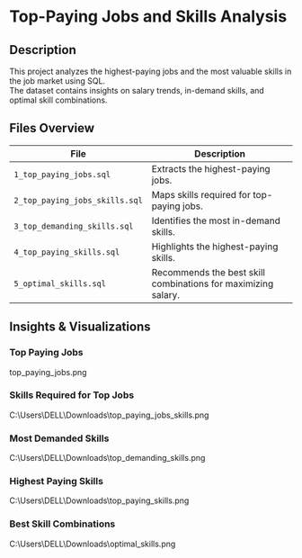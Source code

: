 # Top-Paying Jobs and Skills Analysis  

## Description  
This project analyzes the highest-paying jobs and the most valuable skills in the job market using SQL.  
The dataset contains insights on salary trends, in-demand skills, and optimal skill combinations.  

## Files Overview  
| File | Description |
|------|------------|
| `1_top_paying_jobs.sql` | Extracts the highest-paying jobs. |
| `2_top_paying_jobs_skills.sql` | Maps skills required for top-paying jobs. |
| `3_top_demanding_skills.sql` | Identifies the most in-demand skills. |
| `4_top_paying_skills.sql` | Highlights the highest-paying skills. |
| `5_optimal_skills.sql` | Recommends the best skill combinations for maximizing salary. |

## Insights & Visualizations  

### **Top Paying Jobs**  
top_paying_jobs.png

### **Skills Required for Top Jobs**  
C:\Users\DELL\Downloads\top_paying_jobs_skills.png

### **Most Demanded Skills**  
C:\Users\DELL\Downloads\top_demanding_skills.png 

### **Highest Paying Skills**  
C:\Users\DELL\Downloads\top_paying_skills.png 

### **Best Skill Combinations**  
C:\Users\DELL\Downloads\optimal_skills.png  


